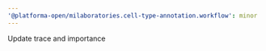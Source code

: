 ```yaml
---
'@platforma-open/milaboratories.cell-type-annotation.workflow': minor
---
```


Update trace and importance
